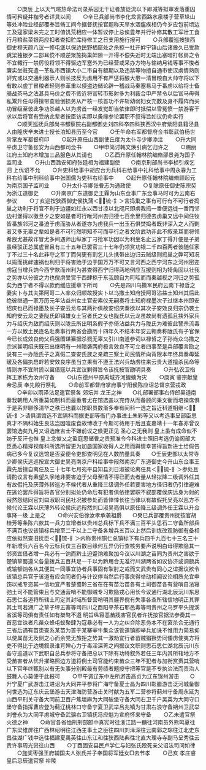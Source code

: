 <!-- { "loadSidebar": true } -->
　　○庚辰  上以天气暄热命法司录系囚无干证者放徒流以下即减等拟审发落重囚情可矜疑并枷号者详具以闻
　　○辛巳兵部尚书李化龙言西路水泉楼子营草垛山等处冲险业经部覆奉旨脩工间今据督抚按官题称天旱水涸瘟疾相仍今岁应包前顷边工及寇家梁未完之工时值饥荒相应一体暂议停止总俟豊年并行补修其散工军壮工食行月粮盐菜银两应扣者查扣贮库待修工之日支用施行报可
　　○兵部覆巡按狭西御史穆天颜八议一修屯堡以保边民野栖窟处之杀掠一杜开衅宁镇山后诸酋久已受款跳梁独银歹二部耳傥不顺逆聚施捣巢衅隙一开得不偿失近时无端出塞暗打帐房之令不宜輙行一禁厉役将领不得驱边军塞外为已经营或采办方物与输纳月钱等事不悛者廉实坐赃究遣一革私市西镇大小二市自有额期以及违禁等物擅自通市使汉虏情熟则奸宄或以交通利器示人则长技反为虏用不有严惩将酿大患一清冒粮自大帅守将以下有敢以虗丁冒粮者轻则参革重以侵盗边储论辟一稽战马秦塞易马于番虏以给将士备骑战茶马之法甚具马价之费不赀近将官转市影射多为利薮合申严禁令以后官马毋得私鬻升任毋得擅带查验倒损务从严核一核首功不许斩幼弱妇女充数及身不履阵而买功冒级至彼此争功杀越人以为虏首一经发觉即当依律即时抵偿以雪冤愤一禁游客干求以后将官有受纳此辈者按臣访实即以夤缘参论罢职不叙得旨如议仍命实行
　　○顺天巡抚兵部尚书都察院右副都御史刘四科卒四科狭西汉中府紫阳县籍泾县人由隆庆辛未进士授长泊知县历至今官
　　○壬午命右军都督府佥书彰武伯杨世阶掌左军都督府印
　　○起升原任山西副使丘度为太仆寺少卿添注
　　○升大同平虏卫守备张安为山西都司佥书
　　○甲申简讨韩文焕引病乞归许之
　　○赐丽江府土知府木增加三品服色从其请也
　　○乙酉升原任翰林院编脩邵景尧为国子监司业
　　○升山西潞安知府张廷相为福建副使　　○南京刑部尚书李桢引疾乞归  上优诏不允
　　○升吏科给事中胡应台为兵科右给事中礼科给事中周永春为工科右给事中刑科给事中张国儒为吏科右给事中
　　○起升原任翰林院编脩顾起元为南京国子监司业
　　○升太仆寺卿张餋志为通政使
　　○复除原任御史陈宗契为浙江道御史
　　○升南京广东道御史王霖为山东佥事广东佥事马时可为云南右参议
　　○丁亥巡按狭西御史侯执蒲＜锍-釒＞言捣巢之事有可行有不可行者捣巢之功利于将官不利于边疆如红永以西甘凉以北咫尺即虏我捣一番便远徙一番而邻边村堡得以徼旦夕之安如是者可行唯河州去归德七百余里归德去虏巢又远中间住牧皆番族邻河之番迫于虏而胁从者遂亦为虏我兵一出玉石俱焚捣者既非深入之人而剿者又多无辜之辈如是者不可行然明知不可而卒行之者文阶武功非此不叙录耳而将领希觊尤甚故诈冒尤多间遇师出纵家丁刁抢军功因以为利坐名止云家丁得升便是子弟虽经驳正总属虗冒且有三十五年已罢官三十七年仍领赏功银二千四百两者彼随任家丁不过三十名此非夺之军丁而何更有割乞儿头携带出边归云贼级则捣巢之弊可知况以捣而挑衅速祸也利归于将害贻于边于国万万不可又言河西之西宁河东之河州密迩虏寇当增兵饷今西宁款而州利为甚查得西宁归得两地例应互援则相为犄角固以壮我之势亦以分彼之力也傥虏受赏于西肆掠于东我顾自为町畦而而秦越视之河归之势孤矣为西宁者不得以款而缓应援章下所司
　　○先是四川乌撒军民府云南下禄哲之妻实卜与其夫第阿哥二人率众归顺故授实卜以乌撒土知府授阿哥沾益土知州其后此绝彼继通一家万历元年沾益州女土官安素仪无嗣奏将土知府禄墨次子过继本州即安绍庆也已而禄墨及长子安云龙与其两孙俱故安绍庆奏欲以其次子安效良归宗仍袭土知府安云龙之妻陇氏即镇雄女土官者氏之女也陇氏以云龙虽故尚有遗孤且挟外家兵力与绍庆为敌而绍庆则以陇氏所出明系假子亦倚沾益兵力与陇氏为难彼此讐杀流毒一方以致土民连名赴奏事行两省会勘历十四年久不结本年安云翱奏称陇氏有子官保今已长成效良倚父兵强图谋纂据杀戮无辜又引川南道参词以禄哲之子孙尚众乌撒之宗派甚明绍庆既已出继明有一州暗袭两府极言效良不可立者四事至是兵部覆言勘之说有三一办陇氏子之真假二查安氏族之亲疏三察土司民情所向背限本年终具奏毋延缓及各偏执启衅若安效良序虽当立果有不遵王法兴兵劫虏往来云贵大道擅杀民命等情则亦不宜附虒以翼借寇以兵宜议剿得旨令该抚按官勘明具奏
　　○升弘农卫指挥王家栋为汝州守备
　　○山东德州平原禹城齐河蝗蝻为灾
　　○庚寅  睿宗献皇帝忌辰  奉先殿行祭礼
　　○命前军都督府掌府事宁阳侯陈应诏总督京营戎政
　　○辛卯以雨泽沾足遣官祭各  郊坛并  龙王之神　　○礼部署部事右侍郎吴道南奏我朝用人所重莫如制科而最重者尤在馆选盖以充侍从而备顾问秉文衡而培揆席俱于是系非聊侈清华之秩已也曩以馆职员数渐多奉有间科一选之旨近科道相继＜锍-釒＞请俱谓馆选不宜隔科而据吏部等衙门办事进士朱彩等又以考选事呈部臣思真才不隔科始生良法岂因噎废食故博收于今斯可待用于后且查嘉靖十一年春亦曾议罢馆选矣九月又诏选庶吉士不嫌前议之倐更正见  圣心之无我则  皇上虽有成命似不妨于反汗也惟  皇上念俊乂之盈庭思储餋之贵预准令今科进士照旧考选仍谕阁部大臣悉心精择视每科所选所留更为加毖国家收得人之用而舆情幸甚得旨新进士给假告病已多今复议选馆是否妥便令吏部查明见在人数酌量具奏　　○壬辰吏部以太常寺少卿侯庆远巡按宣大御史吴亮南京户科给事中叚然南京广东道御史今升山东佥事王霖先后擅自离任及三十七年七月宛平县知县刘日淑被论离任具＜锍-釒＞参处且请酌议言有素望久孚地非要害迫于父母至情不得已而去者量从轻拟降二级调外任其有故假托及厌薄外转巡方不候代者从重降三级调外任若要害地方径归者仍引律避难在逃论罢斥得旨将各官分别拟处仍命后有犯者俱依律罢职不叙部覆侯庆远身为射的叚然怨结同官刘曰淑职司民社况被参处而皆悻悻长往当律以有故假托吴亮以巡方不候代论王霖以厌薄外转论侯庆远叚然刘口淑吴亮俱以原任降三级调外任王霖以升佥事降一级  上是之
　　○命兴安伯徐汝孝承袭祖爵　　○癸巳兵部覆贵州抚按官胡桂芳等条陈六款其一兵力宜增者以贵州总兵标下兵不满三百平头思石二守备所部兵不满百也议该镇标兵增至二千以上二守备各增兵五百以上然后训练改观防御有备相应依拟然查旧抚臣＜锍-釒＞内称贵州铜仁总镇标下有兵四千九百七十三名三十年新增兵六百名今云标兵仅三百数目缘何互异仍行查核务要声说明白毋得欺隐其一邻资宜借者增一兵必有一饷而黔土迫蹙饷难聚加今议以川湖之苗同为贵州之害欲于楚镇筸蜀遵义各量拨兵五百共足一千以为黔用合无准行川湖两省如议协济或调额兵或输额饷各从其便其一同事宜协者兵事固有掣肘之戒而文武贵有同心之谊据议欲令该镇总兵官于该道有应会同者仍与计议停当然后行事庶得举动相闻议论相质允宜申饬以戒专恣其一信地宜严者楚蜀黔三省在在有苗治苗各有土司御苗各有营哨自法寝弛土司不能管束且与交通营哨不能御贼专习欺隐戎心用长今议通行湖北辰沅川东思石思仁各道将所辖土司定其封域所督营哨明其疆界傥有失事各查所辖信地明正其罪其土司若湖广之筸子坪五寨等司四川之酉阳平茶石耶邑毒等司贵州之乌罗平头提溪省溪等司俱有责任如有桀骜不遵  明旨纵容恶苗戕害官民者许抚按官据法参奏其一首恶宜诛者凡苗众蜂屯蚁聚肆为寇暴必有一人为之纠合除恶务本不在窘杀合无通行三省后遇有苗患查系某苗为首于某寨宰牛集众该管道镇即举兵加诛不惟用力简易抑以使属苗无及侧之心而余党无旅拒之势其一激劝宜行者苗贼猖獗势同倭虏使夷方将吏不得比于边境叙录谁肎殚心力于毒淫深箐之间据议文职则思石思仁湖北辰沅川东各守巡道以下武职自总兵参将守备把总以下除有功特叙外若任三年内其所辖地方不受苗害者从优升擢略照边方道将例土司官能约束苗众三年不犯者与加衔赏赉其营哨以下官年终甄别以有无失事分别殿最有劳绩者题授守把等官是不专执治法而责治人鼓舞人心莫便于此报可
　　○甲午调辽东中左所游击高贞为辽东锦州游击　　○升宁夏广武游击江进诏为大同井平参将广海守备夏士昌为四川彰腊游击泛河城备御何世选为辽东庆云堡游击天津海防营游击关时献为五军二营参将蓟州守备周永延为山西平刑关守备大同前卫百户焦垣麻为大同破堡守备大同右卫千户吴英为大同守口堡守备指挥曹应登为蓟辽桃林口守备宁夏卫武举吕兆镇为甘肃右浪守备朔州卫武举刘誉永为大同平虏城守备武骧右卫镇抚冯应魁为宣府怀来守备
　　○乙未遣官祭  火德之神
　　○命官各省恤刑刑部郎中真宪时往浙江路一麟往河南员外熊鸣夏往广东梁维屏往广西林绍明往江西主事土之臣往四川刘泽深往云南郭之琮往江北史东昌往湖广钱中选往福建夏禹英往山东江和往狭西陆典往北直大理寺寺副马呈秀往云贵许事周光爕往山西
　　○丁酉固安县民卢学仁与妇张氏殴死亲父诏法司问如律
　　○旌奖枣强王府辅国夫人张氏并子奉国将军廷女□去节孝
　　○己亥  孝庄睿皇后忌辰遣官祭  裕陵
